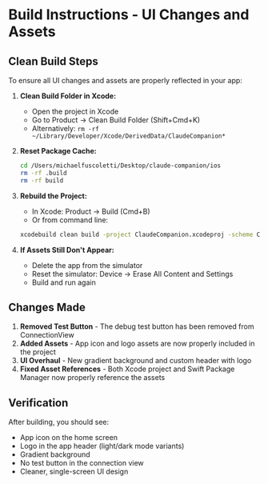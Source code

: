 # Build Instructions - UI Changes and Assets

## Clean Build Steps

To ensure all UI changes and assets are properly reflected in your app:

1. **Clean Build Folder in Xcode:**
   - Open the project in Xcode
   - Go to Product → Clean Build Folder (Shift+Cmd+K)
   - Alternatively: `rm -rf ~/Library/Developer/Xcode/DerivedData/ClaudeCompanion*`

2. **Reset Package Cache:**
   ```bash
   cd /Users/michaelfuscoletti/Desktop/claude-companion/ios
   rm -rf .build
   rm -rf build
   ```

3. **Rebuild the Project:**
   - In Xcode: Product → Build (Cmd+B)
   - Or from command line:
   ```bash
   xcodebuild clean build -project ClaudeCompanion.xcodeproj -scheme ClaudeCompanionApp
   ```

4. **If Assets Still Don't Appear:**
   - Delete the app from the simulator
   - Reset the simulator: Device → Erase All Content and Settings
   - Build and run again

## Changes Made

1. **Removed Test Button** - The debug test button has been removed from ConnectionView
2. **Added Assets** - App icon and logo assets are now properly included in the project
3. **UI Overhaul** - New gradient background and custom header with logo
4. **Fixed Asset References** - Both Xcode project and Swift Package Manager now properly reference the assets

## Verification

After building, you should see:
- App icon on the home screen
- Logo in the app header (light/dark mode variants)
- Gradient background
- No test button in the connection view
- Cleaner, single-screen UI design